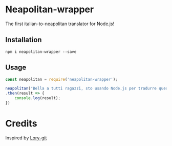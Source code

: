 # Neapolitan-wrapper

The first italian-to-neapolitan translator for Node.js!

## Installation

```
npm i neapolitan-wrapper --save
```

## Usage

```js
const neapolitan = require('neapolitan-wrapper');

neapolitan("Bella a tutti ragazzi, sto usando Node.js per tradurre questa stringa italiana di testo!")
.then(result => {
    console.log(result);
})
```

# Credits

Inspired by [Lory-git](https://github.com/Lory-git/neapolitan-wrapper)
